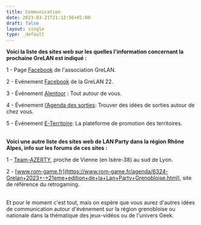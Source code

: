 ```yaml
---
title: Communication
date: 2023-03-21T21:12:56+01:00
draft: false
layout: single
type: _default
---
```

**Voici la liste des sites web sur les quelles l'information concernant la prochaine GreLAN est indiqué :**  

1 - Page [Facebook](https://www.facebook.com/groups/GreLAN38/) de l'association GreLAN.  

2 - Evénement [Facebook](https://www.facebook.com/events/910454807050858/) de la GreLAN 22.  

3 - Événement [Alentoor](https://www.alentoor.fr/saint-martin-le-vinoux/agenda/4112265-lan-party-grelan-game-week-end-21-ou-ggw-21) : Tout autour de vous.  

4 - Événement [l’Agenda des sorties](https://www.agenda-des-sorties.com/detail.php?id=260511): Trouver des idées de sorties autour de chez vous.  

5 - Événement [E-Territoire](https://www.eterritoire.fr//evenements/auvergne-rhone-alpes/isere/saint-martin-le-vinoux(38950)/lan+party+%3A+grelan+game+week-end+%2321%E2%80%B2+ou+%C2%AB+ggw%2321%E2%80%B2+%C2%BB/61213): La plateforme de promotion des territoires.\
&nbsp;

**Voici une autre liste des sites web de LAN Party dans la région Rhône Alpes, info sur les forums de ces sites :**  

1 - [Team-AZERTY](https://www.team-azerty.com/lan-externes/ggw-21-t4065.html), proche de Vienne (en Isère-38) au sud de Lyon.  

2 - [www.rom-game.fr](https://www.rom-game.fr/agenda/6324-Grelan+2023+-+21eme+edition+de+la+Lan+Party+Grenobloise.html), site de référence du retrogaming.\
&nbsp;

Et pour le moment c'est tout, mais on espère que vous aurez d'autres idées de communication autour d'événement sur la région grenobloise ou nationale dans la thématique des jeux-vidéos ou de l'univers Geek.